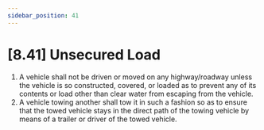 ```yaml
---
sidebar_position: 41
---
```

# [8.41] Unsecured Load

1. A vehicle shall not be driven or moved on any highway/roadway unless the vehicle is so constructed, covered, or loaded as to prevent any of its contents or load other than clear water from escaping from the vehicle.
2. A vehicle towing another shall tow it in such a fashion so as to ensure that the towed vehicle stays in the direct path of the towing vehicle by means of a trailer or driver of the towed vehicle.
